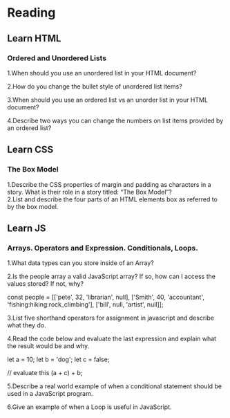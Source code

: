 # Reading  

## Learn HTML  
### Ordered and Unordered Lists  

1.When should you use an unordered list in your HTML document?  

2.How do you change the bullet style of unordered list items?  

3.When should you use an ordered list vs an unorder list in your HTML document?  

4.Describe two ways you can change the numbers on list items provided by an ordered list?  

## Learn CSS  
### The Box Model  

1.Describe the CSS properties of margin and padding as characters in a story. What is their role in a story titled: “The Box Model”?  
2.List and describe the four parts of an HTML elements box as referred to by the box model.  

## Learn JS  
### Arrays. Operators and Expression. Conditionals, Loops.  

1.What data types can you store inside of an Array?  

2.Is the people array a valid JavaScript array? If so, how can I access the values stored? If not, why?  


 const people = [['pete', 32, 'librarian', null], ['Smith', 40, 'accountant', 'fishing:hiking:rock_climbing'], ['bill', null, 'artist', null]];  

3.List five shorthand operators for assignment in javascript and describe what they do.  

4.Read the code below and evaluate the last expression and explain what the result would be and why.  


 let a = 10;
 let b = 'dog';
 let c = false;

 // evaluate this
 (a + c) + b;  

5.Describe a real world example of when a conditional statement should be used in a JavaScript program.  

6.Give an example of when a Loop is useful in JavaScript.  

